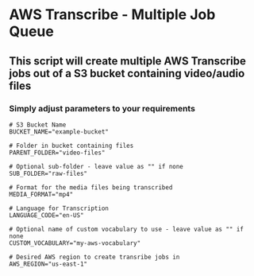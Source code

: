 # AWS Transcribe - Multiple Job Queue

## This script will create multiple AWS Transcribe jobs out of a S3 bucket containing video/audio files

### Simply adjust parameters to your requirements
```
# S3 Bucket Name
BUCKET_NAME="example-bucket"

# Folder in bucket containing files
PARENT_FOLDER="video-files"

# Optional sub-folder - leave value as "" if none
SUB_FOLDER="raw-files"

# Format for the media files being transcribed
MEDIA_FORMAT="mp4"

# Language for Transcription
LANGUAGE_CODE="en-US"

# Optional name of custom vocabulary to use - leave value as "" if none
CUSTOM_VOCABULARY="my-aws-vocabulary"

# Desired AWS region to create transribe jobs in
AWS_REGION="us-east-1"
```
